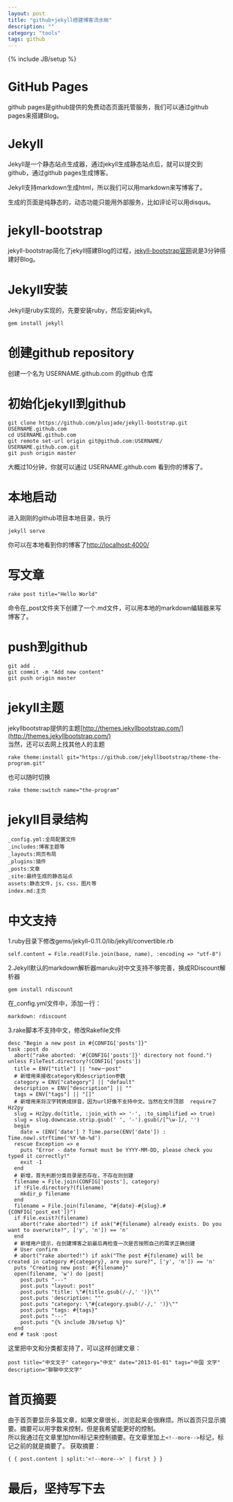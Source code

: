 ```yaml
---
layout: post
title: "github+jekyll搭建博客流水帐"
description: ""
category: "tools"
tags: github
---
```

{% include JB/setup %}

# GitHub Pages

github pages是github提供的免费动态页面托管服务，我们可以通过github pages来搭建Blog。

# Jekyll

Jekyll是一个静态站点生成器，通过jekyll生成静态站点后，就可以提交到github，通过github pages生成博客。

Jekyll支持markdown生成html，所以我们可以用markdown来写博客了。

生成的页面是纯静态的，动态功能只能用外部服务，比如评论可以用disqus。

# jekyll-bootstrap

jekyll-bootstrap简化了jekyll搭建Blog的过程，[jekyll-bootstrap官网](http://jekyllbootstrap.com/usage/jekyll-quick-start.html)说是3分钟搭建好Blog。

# Jekyll安装

Jekyll是ruby实现的，先要安装ruby，然后安装jekyll。  
```
gem install jekyll  
```

# 创建github repository
创建一个名为 USERNAME.github.com 的github 仓库

# 初始化jekyll到github
```
git clone https://github.com/plusjade/jekyll-bootstrap.git USERNAME.github.com  
cd USERNAME.github.com  
git remote set-url origin git@github.com:USERNAME/  USERNAME.github.com.git  
git push origin master  
```
大概过10分钟，你就可以通过 USERNAME.github.com 看到你的博客了。

# 本地启动

进入刚刚的github项目本地目录，执行  

```
jekyll serve  
```  

你可以在本地看到你的博客了[http://localhost:4000/](http://localhost:4000/)  

# 写文章

```
rake post title="Hello World"    
```  

命令在_post文件夹下创建了一个.md文件，可以用本地的markdown编辑器来写博客了。

# push到github

```
git add .  
git commit -m "Add new content"  
git push origin master  
```

<!--more-->

# jekyll主题

jekyllbootstrap提供的主题[http://themes.jekyllbootstrap.com/](http://themes.jekyllbootstrap.com/)  
当然，还可以去网上找其他人的主题  

```
rake theme:install git="https://github.com/jekyllbootstrap/theme-the-program.git"  
```

也可以随时切换  

```
rake theme:switch name="the-program"  
```

# jekyll目录结构

```
_config.yml:全局配置文件  
_includes:博客主题等  
_layouts:网页布局  
_plugins:插件  
_posts:文章  
_site:最终生成的静态站点  
assets:静态文件，js，css，图片等  
index.md:主页  
```

# 中文支持

1.ruby目录下修改gems/jekyll-0.11.0/lib/jekyll/convertible.rb


```
self.content = File.read(File.join(base, name), :encoding => "utf-8")  
```

2.Jekyll默认的markdown解析器maruku对中文支持不够完善，换成RDiscount解析器

```
gem install rdiscount  
```

在_config.yml文件中，添加一行：

```
markdown: rdiscount  
```

3.rake脚本不支持中文，修改Rakefile文件

```  
desc "Begin a new post in #{CONFIG['posts']}"  
task :post do  
  abort("rake aborted: '#{CONFIG['posts']}' directory not found.") unless FileTest.directory?(CONFIG['posts'])  
  title = ENV["title"] || "new－post"  
  # 新增用来接收category和description参数  
  category = ENV["category"] || "default"  
  description = ENV["description"] || ""  
  tags = ENV["tags"] || "[]"  
  # 新增用来将汉字转换成拼音，因为url好像不支持中文。当然在文件顶部  require了Hz2py  
  slug = Hz2py.do(title, :join_with => '-', :to_simplified => true)  
  slug = slug.downcase.strip.gsub(' ', '-').gsub(/[^\w-]/, '')  
  begin  
    date = (ENV['date'] ? Time.parse(ENV['date']) :   Time.now).strftime('%Y-%m-%d')  
  rescue Exception => e  
    puts "Error - date format must be YYYY-MM-DD, please check you typed it correctly!"  
    exit -1  
  end  
  # 新增，首先判断分类目录是否存在，不存在则创建  
  filename = File.join(CONFIG['posts'], category)  
  if !File.directory?(filename)  
    mkdir_p filename  
  end  
  filename = File.join(filename, "#{date}-#{slug}.#{CONFIG['post_ext']}")  
  if File.exist?(filename)  
    abort("rake aborted!") if ask("#{filename} already exists. Do you want to overwrite?", ['y', 'n']) == 'n'  
  end  
  # 新增用户提示，在创建博客之前最后再检查一次是否按照自己的需求正确创建  
  # User confirm   
  # abort("rake aborted!") if ask("The post #{filename} will be created in category #{category}, are you sure?", ['y', 'n']) == 'n'  
  puts "Creating new post: #{filename}"  
  open(filename, 'w') do |post|  
    post.puts "---"  
    post.puts "layout: post"  
    post.puts "title: \"#{title.gsub(/-/,' ')}\""  
    post.puts 'description: ""'  
    post.puts "category: \"#{category.gsub(/-/,' ')}\""  
    post.puts "tags: #{tags}"  
    post.puts "---"  
    post.puts "{% include JB/setup %}"  
  end  
end # task :post
```   

这里把中文和分类都支持了，可以这样创建文章：

```
post title="中文文子" category="中文" date="2013-01-01" tags="中国 文字" description="聊聊中文文字"  
```

# 首页摘要

由于首页要显示多篇文章，如果文章很长，浏览起来会很麻烦。所以首页只显示摘要。摘要可以用字数来控制，但是我希望能更好的控制。  
所以我通过在文章里加html标记来控制摘要。在文章里加上`<!--more-->`标记，标记之前的就是摘要了。
获取摘要：

```
{ { post.content | split:'<!--more-->' | first } } 
```

# 最后，坚持写下去